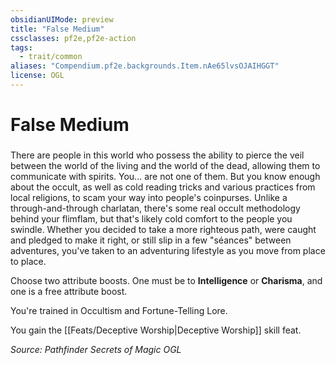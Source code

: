 ```yaml
---
obsidianUIMode: preview
title: "False Medium"
cssclasses: pf2e,pf2e-action
tags:
  - trait/common
aliases: "Compendium.pf2e.backgrounds.Item.nAe65lvsOJAIHGGT"
license: OGL
---
```

# False Medium

### 






There are people in this world who possess the ability to pierce the veil between the world of the living and the world of the dead, allowing them to communicate with spirits. You... are not one of them. But you know enough about the occult, as well as cold reading tricks and various practices from local religions, to scam your way into people's coinpurses. Unlike a through-and-through charlatan, there's some real occult methodology behind your flimflam, but that's likely cold comfort to the people you swindle. Whether you decided to take a more righteous path, were caught and pledged to make it right, or still slip in a few "séances" between adventures, you've taken to an adventuring lifestyle as you move from place to place.

Choose two attribute boosts. One must be to **Intelligence** or **Charisma**, and one is a free attribute boost.

You're trained in Occultism and Fortune-Telling Lore.

You gain the [[Feats/Deceptive Worship|Deceptive Worship]] skill feat.

*Source: Pathfinder Secrets of Magic*
*OGL*
